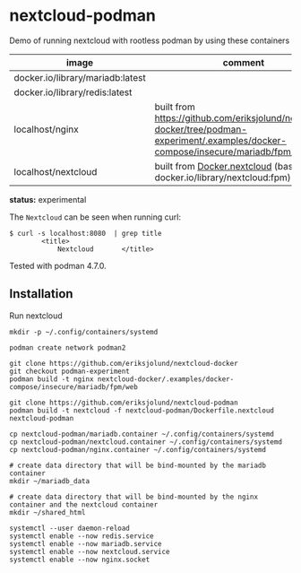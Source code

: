 # nextcloud-podman

Demo of running nextcloud with rootless podman by using these containers

| image | comment |
| --    | --      |
| docker.io/library/mariadb:latest | |
| docker.io/library/redis:latest | |
| localhost/nginx | built from https://github.com/eriksjolund/nextcloud-docker/tree/podman-experiment/.examples/docker-compose/insecure/mariadb/fpm/web |
| localhost/nextcloud | built from [Docker.nextcloud](Dockerfile.nextcloud) (based on docker.io/library/nextcloud:fpm) |

__status:__ experimental

The `Nextcloud` can be seen when running curl:

```
$ curl -s localhost:8080  | grep title
		<title>
			Nextcloud		</title>
```

Tested with podman 4.7.0.

## Installation

Run nextcloud

```
mkdir -p ~/.config/containers/systemd

podman create network podman2

git clone https://github.com/eriksjolund/nextcloud-docker
git checkout podman-experiment
podman build -t nginx nextcloud-docker/.examples/docker-compose/insecure/mariadb/fpm/web

git clone https://github.com/eriksjolund/nextcloud-podman
podman build -t nextcloud -f nextcloud-podman/Dockerfile.nextcloud nextcloud-podman

cp nextcloud-podman/mariadb.container ~/.config/containers/systemd
cp nextcloud-podman/nextcloud.container ~/.config/containers/systemd
cp nextcloud-podman/nginx.container ~/.config/containers/systemd

# create data directory that will be bind-mounted by the mariadb container
mkdir ~/mariadb_data

# create data directory that will be bind-mounted by the nginx container and the nextcloud container
mkdir ~/shared_html

systemctl --user daemon-reload
systemctl enable --now redis.service
systemctl enable --now mariadb.service
systemctl enable --now nextcloud.service
systemctl enable --now nginx.socket
```
